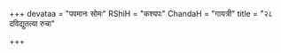 +++
devataa = "पवमानः सोमः"
RShiH = "कश्यपः"
ChandaH = "गायत्री"
title = "२८ दविद्युतत्या रुचा"

+++
